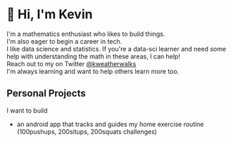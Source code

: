 # 👋 Hi, I'm Kevin 
I'm a mathematics enthusiast who likes to build things.  
I'm also eager to begin a career in tech.  
I like data science and statistics. If you're a data-sci learner and need some help with understanding the math in these areas, I can help!  
Reach out to my on Twitter [@kweatherwalks](https://twitter.com/kweatherwalks)  
I'm always learning and want to help others learn more too.


## Personal Projects
I want to build
- an android app that tracks and guides my home exercise routine (100pushups, 200situps, 200squats challenges)

<!--
**KWeatherwalks/KWeatherwalks** is a ✨ _special_ ✨ repository because its `README.md` (this file) appears on your GitHub profile.

Here are some ideas to get you started:

- 🔭 I’m currently working on ...
- 🌱 I’m currently learning ...
- 👯 I’m looking to collaborate on ...
- 🤔 I’m looking for help with ...
- 💬 Ask me about ...
- 📫 How to reach me: ...
- 😄 Pronouns: ...
- ⚡ Fun fact: ...
-->
